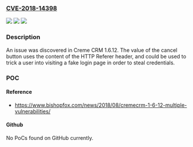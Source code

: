 ### [CVE-2018-14398](https://cve.mitre.org/cgi-bin/cvename.cgi?name=CVE-2018-14398)
![](https://img.shields.io/static/v1?label=Product&message=n%2Fa&color=blue)
![](https://img.shields.io/static/v1?label=Version&message=n%2Fa&color=blue)
![](https://img.shields.io/static/v1?label=Vulnerability&message=n%2Fa&color=brighgreen)

### Description

An issue was discovered in Creme CRM 1.6.12. The value of the cancel button uses the content of the HTTP Referer header, and could be used to trick a user into visiting a fake login page in order to steal credentials.

### POC

#### Reference
- https://www.bishopfox.com/news/2018/08/cremecrm-1-6-12-multiple-vulnerabilities/

#### Github
No PoCs found on GitHub currently.

